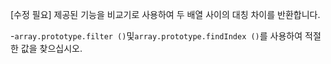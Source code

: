 [수정 필요]
제공된 기능을 비교기로 사용하여 두 배열 사이의 대칭 차이를 반환합니다.

-`array.prototype.filter ()`및`array.prototype.findIndex ()`를 사용하여 적절한 값을 찾으십시오.